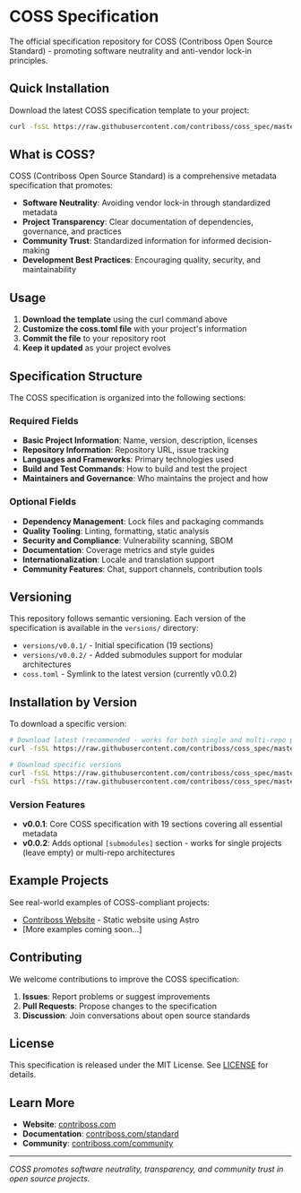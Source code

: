 # COSS Specification

The official specification repository for COSS (Contriboss Open Source Standard) - promoting software neutrality and anti-vendor lock-in principles.

## Quick Installation

Download the latest COSS specification template to your project:

```bash
curl -fsSL https://raw.githubusercontent.com/contriboss/coss_spec/master/coss.toml -o coss.toml
```

## What is COSS?

COSS (Contriboss Open Source Standard) is a comprehensive metadata specification that promotes:

- **Software Neutrality**: Avoiding vendor lock-in through standardized metadata
- **Project Transparency**: Clear documentation of dependencies, governance, and practices
- **Community Trust**: Standardized information for informed decision-making
- **Development Best Practices**: Encouraging quality, security, and maintainability

## Usage

1. **Download the template** using the curl command above
2. **Customize the coss.toml file** with your project's information
3. **Commit the file** to your repository root
4. **Keep it updated** as your project evolves

## Specification Structure

The COSS specification is organized into the following sections:

### Required Fields
- **Basic Project Information**: Name, version, description, licenses
- **Repository Information**: Repository URL, issue tracking
- **Languages and Frameworks**: Primary technologies used
- **Build and Test Commands**: How to build and test the project
- **Maintainers and Governance**: Who maintains the project and how

### Optional Fields
- **Dependency Management**: Lock files and packaging commands
- **Quality Tooling**: Linting, formatting, static analysis
- **Security and Compliance**: Vulnerability scanning, SBOM
- **Documentation**: Coverage metrics and style guides
- **Internationalization**: Locale and translation support
- **Community Features**: Chat, support channels, contribution tools

## Versioning

This repository follows semantic versioning. Each version of the specification is available in the `versions/` directory:

- `versions/v0.0.1/` - Initial specification (19 sections)
- `versions/v0.0.2/` - Added submodules support for modular architectures
- `coss.toml` - Symlink to the latest version (currently v0.0.2)

## Installation by Version

To download a specific version:

```bash
# Download latest (recommended - works for both single and multi-repo projects)
curl -fsSL https://raw.githubusercontent.com/contriboss/coss_spec/master/coss.toml -o coss.toml

# Download specific versions
curl -fsSL https://raw.githubusercontent.com/contriboss/coss_spec/master/versions/v0.0.1/coss.toml -o coss.toml
curl -fsSL https://raw.githubusercontent.com/contriboss/coss_spec/master/versions/v0.0.2/coss.toml -o coss.toml
```

### Version Features

- **v0.0.1**: Core COSS specification with 19 sections covering all essential metadata
- **v0.0.2**: Adds optional `[submodules]` section - works for single projects (leave empty) or multi-repo architectures

## Example Projects

See real-world examples of COSS-compliant projects:

- [Contriboss Website](https://github.com/contriboss/contriboss) - Static website using Astro
- [More examples coming soon...]

## Contributing

We welcome contributions to improve the COSS specification:

1. **Issues**: Report problems or suggest improvements
2. **Pull Requests**: Propose changes to the specification
3. **Discussion**: Join conversations about open source standards

## License

This specification is released under the MIT License. See [LICENSE](LICENSE) for details.

## Learn More

- **Website**: [contriboss.com](https://contriboss.com)
- **Documentation**: [contriboss.com/standard](https://contriboss.com/standard)
- **Community**: [contriboss.com/community](https://contriboss.com/community)

---

*COSS promotes software neutrality, transparency, and community trust in open source projects.*
